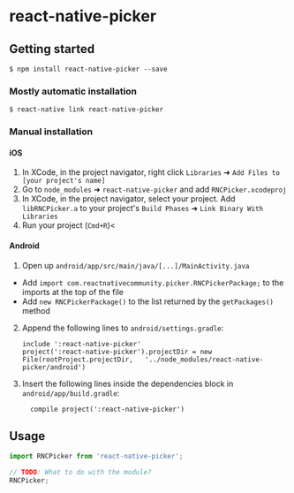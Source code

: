 
# react-native-picker

## Getting started

`$ npm install react-native-picker --save`

### Mostly automatic installation

`$ react-native link react-native-picker`

### Manual installation


#### iOS

1. In XCode, in the project navigator, right click `Libraries` ➜ `Add Files to [your project's name]`
2. Go to `node_modules` ➜ `react-native-picker` and add `RNCPicker.xcodeproj`
3. In XCode, in the project navigator, select your project. Add `libRNCPicker.a` to your project's `Build Phases` ➜ `Link Binary With Libraries`
4. Run your project (`Cmd+R`)<

#### Android

1. Open up `android/app/src/main/java/[...]/MainActivity.java`
  - Add `import com.reactnativecommunity.picker.RNCPickerPackage;` to the imports at the top of the file
  - Add `new RNCPickerPackage()` to the list returned by the `getPackages()` method
2. Append the following lines to `android/settings.gradle`:
  	```
  	include ':react-native-picker'
  	project(':react-native-picker').projectDir = new File(rootProject.projectDir, 	'../node_modules/react-native-picker/android')
  	```
3. Insert the following lines inside the dependencies block in `android/app/build.gradle`:
  	```
      compile project(':react-native-picker')
  	```


## Usage
```javascript
import RNCPicker from 'react-native-picker';

// TODO: What to do with the module?
RNCPicker;
```
  